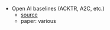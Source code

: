 - Open AI baselines (ACKTR, A2C, etc.)
  - [source](https://github.com/AcutronicRobotics/baselines)
  - paper: various
